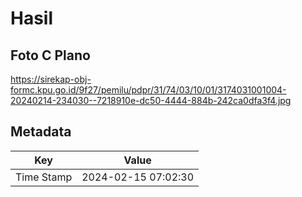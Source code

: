 # Hasil

## Foto C Plano

https://sirekap-obj-formc.kpu.go.id/9f27/pemilu/pdpr/31/74/03/10/01/3174031001004-20240214-234030--7218910e-dc50-4444-884b-242ca0dfa3f4.jpg


## Metadata

| Key        | Value               |
| ---------- | ------------------- |
| Time Stamp | 2024-02-15 07:02:30 |



